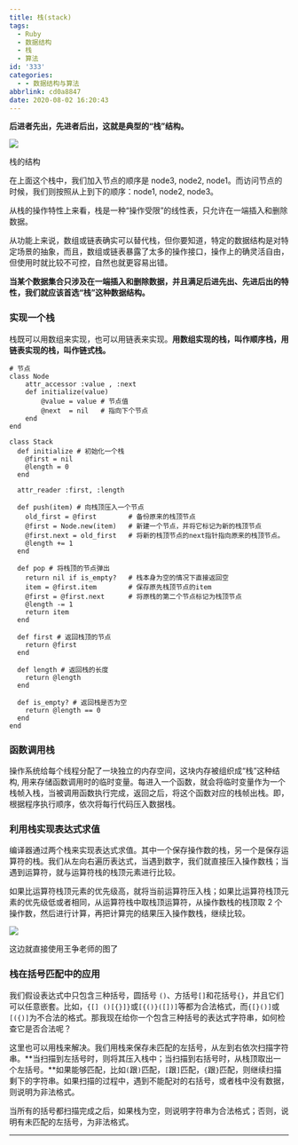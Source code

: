 ```yaml
---
title: 栈(stack)
tags:
  - Ruby
  - 数据结构
  - 栈
  - 算法
id: '333'
categories:
  - - 数据结构与算法
abbrlink: cd0a8847
date: 2020-08-02 16:20:43
---
```


**后进者先出，先进者后出，这就是典型的“栈”结构。**

![](http://img.varsion.cn/blog-img/2020/08/image-1.png)

栈的结构

在上面这个栈中，我们加入节点的顺序是 node3, node2, node1。而访问节点的时候，我们则按照从上到下的顺序：node1, node2, node3。

从栈的操作特性上来看，栈是一种“操作受限”的线性表，只允许在一端插入和删除数据。

从功能上来说，数组或链表确实可以替代栈，但你要知道，特定的数据结构是对特定场景的抽象，而且，数组或链表暴露了太多的操作接口，操作上的确灵活自由，但使用时就比较不可控，自然也就更容易出错。

**当某个数据集合只涉及在一端插入和删除数据，并且满足后进先出、先进后出的特性，我们就应该首选“栈”这种数据结构。**

### 实现一个栈

栈既可以用数组来实现，也可以用链表来实现。**用数组实现的栈，叫作顺序栈，用链表实现的栈，叫作链式栈。**

```
# 节点
class Node
    attr_accessor :value , :next
    def initialize(value)
        @value = value # 节点值
        @next  = nil   # 指向下个节点
    end
end
```

```
class Stack
  def initialize # 初始化一个栈
    @first = nil
    @length = 0
  end

  attr_reader :first, :length
 
  def push(item) # 向栈顶压入一个节点
    old_first = @first        # 备份原来的栈顶节点
    @first = Node.new(item)   # 新建一个节点，并将它标记为新的栈顶节点
    @first.next = old_first   # 将新的栈顶节点的next指针指向原来的栈顶节点。
    @length += 1
  end
 
  def pop # 将栈顶的节点弹出
    return nil if is_empty?   # 栈本身为空的情况下直接返回空
    item = @first.item        # 保存原先栈顶节点的item
    @first = @first.next      # 将原栈的第二个节点标记为栈顶节点
    @length -= 1
    return item
  end
  
  def first # 返回栈顶的节点
    return @first
  end
 
  def length # 返回栈的长度
    return @length
  end
 
  def is_empty? # 返回栈是否为空
    return @length == 0
  end
end
```

### 函数调用栈

操作系统给每个线程分配了一块独立的内存空间，这块内存被组织成“栈”这种结构, 用来存储函数调用时的临时变量。每进入一个函数，就会将临时变量作为一个栈帧入栈，当被调用函数执行完成，返回之后，将这个函数对应的栈帧出栈。即，根据程序执行顺序，依次将每行代码压入数据栈。

### 利用栈实现表达式求值

编译器通过两个栈来实现表达式求值。其中一个保存操作数的栈，另一个是保存运算符的栈。我们从左向右遍历表达式，当遇到数字，我们就直接压入操作数栈；当遇到运算符，就与运算符栈的栈顶元素进行比较。

如果比运算符栈顶元素的优先级高，就将当前运算符压入栈；如果比运算符栈顶元素的优先级低或者相同，从运算符栈中取栈顶运算符，从操作数栈的栈顶取 2 个操作数，然后进行计算，再把计算完的结果压入操作数栈，继续比较。

![](https://static001.geekbang.org/resource/image/bc/00/bc77c8d33375750f1700eb7778551600.jpg)

这边就直接使用王争老师的图了

### 栈在括号匹配中的应用

我们假设表达式中只包含三种括号，圆括号 `()`、方括号`[]`和花括号`{}`，并且它们可以任意嵌套。比如，`{[] ()[{}]}`或`[{()}([])]`等都为合法格式，而`{[}()]`或`[({)]`为不合法的格式。那我现在给你一个包含三种括号的表达式字符串，如何检查它是否合法呢？

这里也可以用栈来解决。我们用栈来保存未匹配的左括号，从左到右依次扫描字符串。**当扫描到左括号时，则将其压入栈中；当扫描到右括号时，从栈顶取出一个左括号。**如果能够匹配，比如`(`跟`)`匹配，`[`跟`]`匹配，`{`跟`}`匹配，则继续扫描剩下的字符串。如果扫描的过程中，遇到不能配对的右括号，或者栈中没有数据，则说明为非法格式。

当所有的括号都扫描完成之后，如果栈为空，则说明字符串为合法格式；否则，说明有未匹配的左括号，为非法格式。

* * *